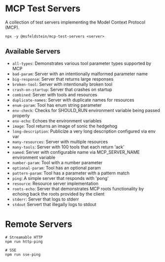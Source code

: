 # MCP Test Servers

A collection of test servers implementing the Model Context Protocol (MCP).

```
npx -y @msfeldstein/mcp-test-servers <server>
```

## Available Servers

- `all-types`: Demonstrates various tool parameter types supported by MCP
- `bad-param`: Server with an intentionally malformed parameter name
- `big-response`: Server that returns large responses
- `broken-tool`: Server with intentionally broken tool
- `crash-on-startup`: Server that crashes on startup
- `combined`: Server with tools and resources
- `duplicate-names`: Server with duplicate names for resources
- `enum-param`: Tool has enum string parameter
- `env-check`: Checks for SHOULD_RUN environment variable being passed properly
- `env-echo`: Echoes the environment variables
- `image`: Tool returns an image of sonic the hedgehog
- `long-description`: Publicize a very long description configured via env var
- `many-resources`: Server with multiple resources
- `many-tools`: Server with 100 tools that each return 'ack'
- `named`: Server with configurable name via MCP_SERVER_NAME environment variable
- `number-param`: Tool with a number parameter
- `optional-param`: Tool has an optional param
- `pattern-param`: Tool has a parameter with a pattern match
- `ping`: A simple server that responds with 'pong'
- `resource`: Resource server implementation
- `roots-echo`: Server that demonstrates MCP roots functionality by echoing back the roots provided by the client
- `stderr`: Server that logs to stderr
- `stdout` Servert that illegally logs to stdout

# Remote Servers

```
# Streamable HTTP
npm run http-ping

# SSE
npm run sse-ping
```
